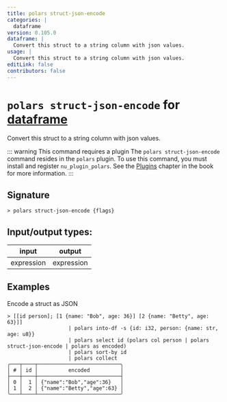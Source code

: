 ```yaml
---
title: polars struct-json-encode
categories: |
  dataframe
version: 0.105.0
dataframe: |
  Convert this struct to a string column with json values.
usage: |
  Convert this struct to a string column with json values.
editLink: false
contributors: false
---
```

<!-- This file is automatically generated. Please edit the command in https://github.com/nushell/nushell instead. -->

# `polars struct-json-encode` for [dataframe](/commands/categories/dataframe.md)

<div class='command-title'>Convert this struct to a string column with json values.</div>

::: warning This command requires a plugin
The `polars struct-json-encode` command resides in the `polars` plugin.
To use this command, you must install and register `nu_plugin_polars`.
See the [Plugins](/book/plugins.html) chapter in the book for more information.
:::


## Signature

```> polars struct-json-encode {flags} ```


## Input/output types:

| input      | output     |
| ---------- | ---------- |
| expression | expression |
## Examples

Encode a struct as JSON
```nu
> [[id person]; [1 {name: "Bob", age: 36}] [2 {name: "Betty", age: 63}]]
                    | polars into-df -s {id: i32, person: {name: str, age: u8}}
                    | polars select id (polars col person | polars struct-json-encode | polars as encoded)
                    | polars sort-by id
                    | polars collect
╭───┬────┬───────────────────────────╮
│ # │ id │          encoded          │
├───┼────┼───────────────────────────┤
│ 0 │  1 │ {"name":"Bob","age":36}   │
│ 1 │  2 │ {"name":"Betty","age":63} │
╰───┴────┴───────────────────────────╯

```
